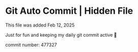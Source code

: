 # Git Auto Commit | Hidden File

This file was added Feb 12, 2025

Just for fun and keeping my daily git commit active 🤪

commit number: 477327
